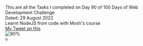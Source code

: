 This are all the Tasks I completed on Day 90 of 100 Days of Web Development Challenge<br>
Dated: 29 August 2022<br>
Learnt NodeJS from code with Mosh's course<br>
[My Tweet on this](https://twitter.com/Saurav_Navdhare/status/1564248348072497157)<br>
![90%](https://progress-bar.dev/90)<br>v
